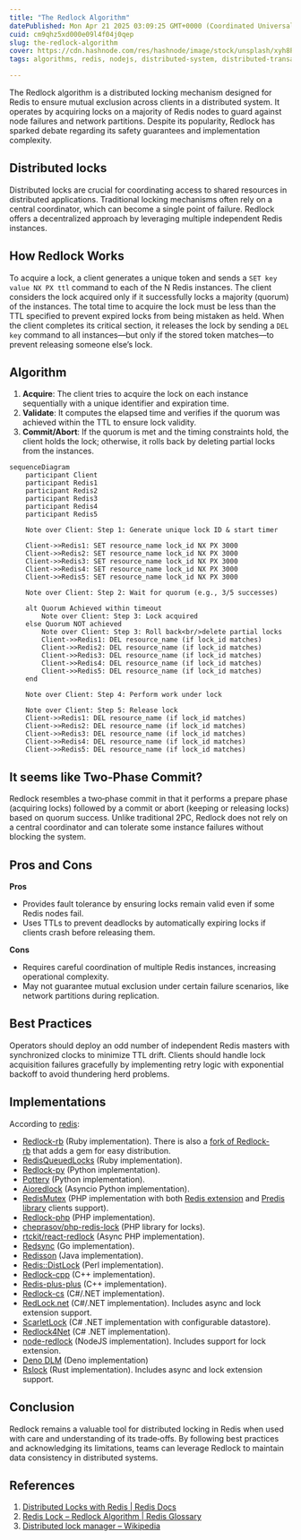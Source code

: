 ```yaml
---
title: "The Redlock Algorithm"
datePublished: Mon Apr 21 2025 03:09:25 GMT+0000 (Coordinated Universal Time)
cuid: cm9qhz5xd000e09l4f04j0qep
slug: the-redlock-algorithm
cover: https://cdn.hashnode.com/res/hashnode/image/stock/unsplash/xyh8P8k-X90/upload/1673ecdf9bd860cf10cd97eb087c8bbe.jpeg
tags: algorithms, redis, nodejs, distributed-system, distributed-transactions, redlock

---
```


 
The Redlock algorithm is a distributed locking mechanism designed for Redis to ensure mutual exclusion across clients in a distributed system. It operates by acquiring locks on a majority of Redis nodes to guard against node failures and network partitions. Despite its popularity, Redlock has sparked debate regarding its safety guarantees and implementation complexity.

## Distributed locks

Distributed locks are crucial for coordinating access to shared resources in distributed applications. Traditional locking mechanisms often rely on a central coordinator, which can become a single point of failure. Redlock offers a decentralized approach by leveraging multiple independent Redis instances.

## How Redlock Works

To acquire a lock, a client generates a unique token and sends a `SET key value NX PX ttl` command to each of the N Redis instances. The client considers the lock acquired only if it successfully locks a majority (quorum) of the instances. The total time to acquire the lock must be less than the TTL specified to prevent expired locks from being mistaken as held. When the client completes its critical section, it releases the lock by sending a `DEL key` command to all instances—but only if the stored token matches—to prevent releasing someone else’s lock.


## Algorithm

1. **Acquire**: The client tries to acquire the lock on each instance sequentially with a unique identifier and expiration time.  
2. **Validate**: It computes the elapsed time and verifies if the quorum was achieved within the TTL to ensure lock validity.  
3. **Commit/Abort**: If the quorum is met and the timing constraints hold, the client holds the lock; otherwise, it rolls back by deleting partial locks from the instances.


```mermaid
sequenceDiagram
    participant Client
    participant Redis1
    participant Redis2
    participant Redis3
    participant Redis4
    participant Redis5

    Note over Client: Step 1: Generate unique lock ID & start timer

    Client->>Redis1: SET resource_name lock_id NX PX 3000
    Client->>Redis2: SET resource_name lock_id NX PX 3000
    Client->>Redis3: SET resource_name lock_id NX PX 3000
    Client->>Redis4: SET resource_name lock_id NX PX 3000
    Client->>Redis5: SET resource_name lock_id NX PX 3000

    Note over Client: Step 2: Wait for quorum (e.g., 3/5 successes)

    alt Quorum Achieved within timeout
        Note over Client: Step 3: Lock acquired
    else Quorum NOT achieved
        Note over Client: Step 3: Roll back<br/>delete partial locks
        Client->>Redis1: DEL resource_name (if lock_id matches)
        Client->>Redis2: DEL resource_name (if lock_id matches)
        Client->>Redis3: DEL resource_name (if lock_id matches)
        Client->>Redis4: DEL resource_name (if lock_id matches)
        Client->>Redis5: DEL resource_name (if lock_id matches)
    end

    Note over Client: Step 4: Perform work under lock

    Note over Client: Step 5: Release lock
    Client->>Redis1: DEL resource_name (if lock_id matches)
    Client->>Redis2: DEL resource_name (if lock_id matches)
    Client->>Redis3: DEL resource_name (if lock_id matches)
    Client->>Redis4: DEL resource_name (if lock_id matches)
    Client->>Redis5: DEL resource_name (if lock_id matches)

```

## It seems like Two‑Phase Commit?

Redlock resembles a two‑phase commit in that it performs a prepare phase (acquiring locks) followed by a commit or abort (keeping or releasing locks) based on quorum success. Unlike traditional 2PC, Redlock does not rely on a central coordinator and can tolerate some instance failures without blocking the system.

## Pros and Cons

**Pros**  
- Provides fault tolerance by ensuring locks remain valid even if some Redis nodes fail.  
- Uses TTLs to prevent deadlocks by automatically expiring locks if clients crash before releasing them.  

**Cons**  
- Requires careful coordination of multiple Redis instances, increasing operational complexity.  
- May not guarantee mutual exclusion under certain failure scenarios, like network partitions during replication.

## Best Practices

Operators should deploy an odd number of independent Redis masters with synchronized clocks to minimize TTL drift. Clients should handle lock acquisition failures gracefully by implementing retry logic with exponential backoff to avoid thundering herd problems.

## Implementations
According to [redis](https://redis.io/docs/latest/develop/use/patterns/distributed-locks/):

-   [Redlock-rb](https://github.com/antirez/redlock-rb) (Ruby implementation). There is also a [fork of Redlock-rb](https://github.com/leandromoreira/redlock-rb) that adds a gem for easy distribution.
-   [RedisQueuedLocks](https://github.com/0exp/redis_queued_locks) (Ruby implementation).
-   [Redlock-py](https://github.com/SPSCommerce/redlock-py) (Python implementation).
-   [Pottery](https://github.com/brainix/pottery#redlock) (Python implementation).
-   [Aioredlock](https://github.com/joanvila/aioredlock) (Asyncio Python implementation).
-   [RedisMutex](https://github.com/malkusch/lock#redismutex) (PHP implementation with both [Redis extension](https://github.com/phpredis/phpredis) and [Predis library](https://github.com/predis/predis) clients support).
-   [Redlock-php](https://github.com/ronnylt/redlock-php) (PHP implementation).
-   [cheprasov/php-redis-lock](https://github.com/cheprasov/php-redis-lock) (PHP library for locks).
-   [rtckit/react-redlock](https://github.com/rtckit/reactphp-redlock) (Async PHP implementation).
-   [Redsync](https://github.com/go-redsync/redsync) (Go implementation).
-   [Redisson](https://github.com/mrniko/redisson) (Java implementation).
-   [Redis::DistLock](https://github.com/sbertrang/redis-distlock) (Perl implementation).
-   [Redlock-cpp](https://github.com/jacket-code/redlock-cpp) (C++ implementation).
-   [Redis-plus-plus](https://github.com/sewenew/redis-plus-plus/#redlock) (C++ implementation).
-   [Redlock-cs](https://github.com/kidfashion/redlock-cs) (C#/.NET implementation).
-   [RedLock.net](https://github.com/samcook/RedLock.net) (C#/.NET implementation). Includes async and lock extension support.
-   [ScarletLock](https://github.com/psibernetic/scarletlock) (C# .NET implementation with configurable datastore).
-   [Redlock4Net](https://github.com/LiZhenNet/Redlock4Net) (C# .NET implementation).
-   [node-redlock](https://github.com/mike-marcacci/node-redlock) (NodeJS implementation). Includes support for lock extension.
-   [Deno DLM](https://github.com/oslabs-beta/Deno-Redlock) (Deno implementation)
-   [Rslock](https://github.com/hexcowboy/rslock) (Rust implementation). Includes async and lock extension support.

## Conclusion

Redlock remains a valuable tool for distributed locking in Redis when used with care and understanding of its trade‑offs. By following best practices and acknowledging its limitations, teams can leverage Redlock to maintain data consistency in distributed systems.

## References

1. [Distributed Locks with Redis | Redis Docs](https://redis.io/docs/latest/develop/use/patterns/distributed-locks/)  
2. [Redis Lock – Redlock Algorithm | Redis Glossary](https://redis.io/glossary/redis-lock/) 
3. [Distributed lock manager – Wikipedia](https://en.wikipedia.org/wiki/Distributed_lock_manager)  
